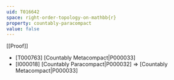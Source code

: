 ```yaml
---
uid: T016642
space: right-order-topology-on-mathbb{r}
property: countably-paracompact
value: false
---
```

[[Proof]]

* [T000763] [Countably Metacompact|P000033]
* [I000018] [Countably Paracompact|P000032] => [Countably Metacompact|P000033]

